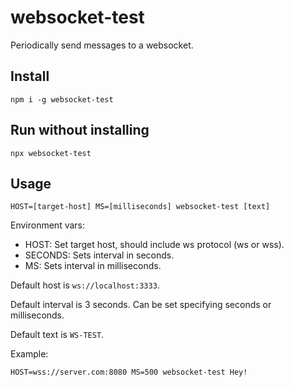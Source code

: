 # websocket-test

Periodically send messages to a websocket.

## Install

`npm i -g websocket-test`

## Run without installing

`npx websocket-test`

## Usage

`HOST=[target-host] MS=[milliseconds] websocket-test [text]`

Environment vars:

- HOST: Set target host, should include ws protocol (ws or wss).
- SECONDS: Sets interval in seconds.
- MS: Sets interval in milliseconds.

Default host is `ws://localhost:3333`.

Default interval is 3 seconds. Can be set specifying seconds or milliseconds.

Default text is `WS-TEST`.

Example:

`HOST=wss://server.com:8080 MS=500 websocket-test Hey!`
